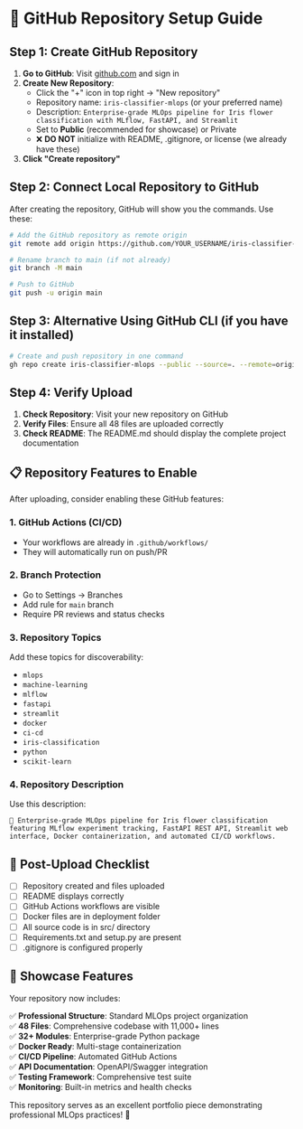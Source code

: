 # 🚀 GitHub Repository Setup Guide

## Step 1: Create GitHub Repository

1. **Go to GitHub**: Visit [github.com](https://github.com) and sign in
2. **Create New Repository**: 
   - Click the "+" icon in top right → "New repository"
   - Repository name: `iris-classifier-mlops` (or your preferred name)
   - Description: `Enterprise-grade MLOps pipeline for Iris flower classification with MLflow, FastAPI, and Streamlit`
   - Set to **Public** (recommended for showcase) or Private
   - ❌ **DO NOT** initialize with README, .gitignore, or license (we already have these)
3. **Click "Create repository"**

## Step 2: Connect Local Repository to GitHub

After creating the repository, GitHub will show you the commands. Use these:

```bash
# Add the GitHub repository as remote origin
git remote add origin https://github.com/YOUR_USERNAME/iris-classifier-mlops.git

# Rename branch to main (if not already)
git branch -M main

# Push to GitHub
git push -u origin main
```

## Step 3: Alternative Using GitHub CLI (if you have it installed)

```bash
# Create and push repository in one command
gh repo create iris-classifier-mlops --public --source=. --remote=origin --push
```

## Step 4: Verify Upload

1. **Check Repository**: Visit your new repository on GitHub
2. **Verify Files**: Ensure all 48 files are uploaded correctly
3. **Check README**: The README.md should display the complete project documentation

## 📋 Repository Features to Enable

After uploading, consider enabling these GitHub features:

### 1. GitHub Actions (CI/CD)
- Your workflows are already in `.github/workflows/`
- They will automatically run on push/PR

### 2. Branch Protection
- Go to Settings → Branches
- Add rule for `main` branch
- Require PR reviews and status checks

### 3. Repository Topics
Add these topics for discoverability:
- `mlops`
- `machine-learning`
- `mlflow`
- `fastapi`
- `streamlit`
- `docker`
- `ci-cd`
- `iris-classification`
- `python`
- `scikit-learn`

### 4. Repository Description
Use this description:
```
🌸 Enterprise-grade MLOps pipeline for Iris flower classification featuring MLflow experiment tracking, FastAPI REST API, Streamlit web interface, Docker containerization, and automated CI/CD workflows.
```

## 🎯 Post-Upload Checklist

- [ ] Repository created and files uploaded
- [ ] README displays correctly
- [ ] GitHub Actions workflows are visible
- [ ] Docker files are in deployment folder
- [ ] All source code is in src/ directory
- [ ] Requirements.txt and setup.py are present
- [ ] .gitignore is configured properly

## 🌟 Showcase Features

Your repository now includes:

✅ **Professional Structure**: Standard MLOps project organization  
✅ **48 Files**: Comprehensive codebase with 11,000+ lines  
✅ **32+ Modules**: Enterprise-grade Python package  
✅ **Docker Ready**: Multi-stage containerization  
✅ **CI/CD Pipeline**: Automated GitHub Actions  
✅ **API Documentation**: OpenAPI/Swagger integration  
✅ **Testing Framework**: Comprehensive test suite  
✅ **Monitoring**: Built-in metrics and health checks  

This repository serves as an excellent portfolio piece demonstrating professional MLOps practices! 🚀
